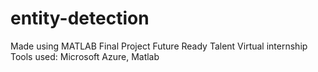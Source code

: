 # entity-detection
Made using MATLAB
Final Project Future Ready Talent Virtual internship
Tools used: Microsoft Azure, Matlab
